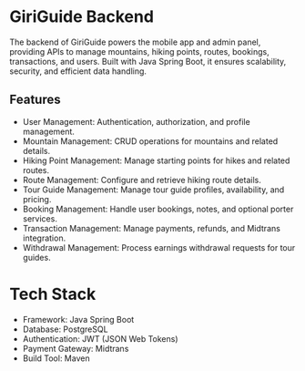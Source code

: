 # GiriGuide Backend
The backend of GiriGuide powers the mobile app and admin panel, providing APIs to manage mountains, hiking points, routes, bookings, transactions, and users. Built with Java Spring Boot, it ensures scalability, security, and efficient data handling.

## Features
- User Management: Authentication, authorization, and profile management.
- Mountain Management: CRUD operations for mountains and related details.
- Hiking Point Management: Manage starting points for hikes and related routes.
- Route Management: Configure and retrieve hiking route details.
- Tour Guide Management: Manage tour guide profiles, availability, and pricing.
- Booking Management: Handle user bookings, notes, and optional porter services.
- Transaction Management: Manage payments, refunds, and Midtrans integration.
- Withdrawal Management: Process earnings withdrawal requests for tour guides.

# Tech Stack
- Framework: Java Spring Boot
- Database: PostgreSQL
- Authentication: JWT (JSON Web Tokens)
- Payment Gateway: Midtrans
- Build Tool: Maven
